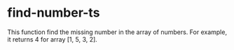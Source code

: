 # find-number-ts

This function find the missing number in the array of numbers. For example, it returns 4 for array [1, 5, 3, 2].
